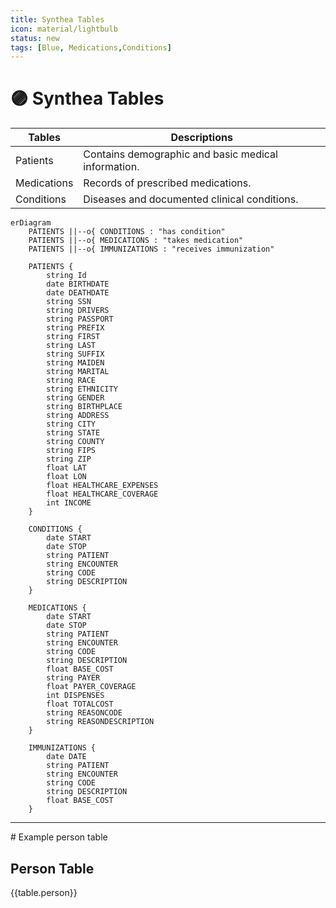 ```yaml
---
title: Synthea Tables 
icon: material/lightbulb
status: new
tags: [Blue, Medications,Conditions]
---
```


# 🟣 Synthea Tables

| Tables         | Descriptions                                        |
|---------------|----------------------------------------------------|
| Patients     | Contains demographic and basic medical information.|
| Medications  | Records of prescribed medications.                 |
| Conditions   | Diseases and documented clinical conditions.       |

```mermaid
erDiagram
    PATIENTS ||--o{ CONDITIONS : "has condition"
    PATIENTS ||--o{ MEDICATIONS : "takes medication"
    PATIENTS ||--o{ IMMUNIZATIONS : "receives immunization"

    PATIENTS {
        string Id
        date BIRTHDATE
        date DEATHDATE
        string SSN
        string DRIVERS
        string PASSPORT
        string PREFIX
        string FIRST
        string LAST
        string SUFFIX
        string MAIDEN
        string MARITAL
        string RACE
        string ETHNICITY
        string GENDER
        string BIRTHPLACE
        string ADDRESS
        string CITY
        string STATE
        string COUNTY
        string FIPS
        string ZIP
        float LAT
        float LON
        float HEALTHCARE_EXPENSES
        float HEALTHCARE_COVERAGE
        int INCOME
    }

    CONDITIONS {
        date START
        date STOP
        string PATIENT
        string ENCOUNTER
        string CODE
        string DESCRIPTION
    }

    MEDICATIONS {
        date START
        date STOP
        string PATIENT
        string ENCOUNTER
        string CODE
        string DESCRIPTION
        float BASE_COST
        string PAYER
        float PAYER_COVERAGE
        int DISPENSES
        float TOTALCOST
        string REASONCODE
        string REASONDESCRIPTION
    }

    IMMUNIZATIONS {
        date DATE
        string PATIENT
        string ENCOUNTER
        string CODE
        string DESCRIPTION
        float BASE_COST
    }

```

----

# Example person table
## Person Table
{{table.person}}